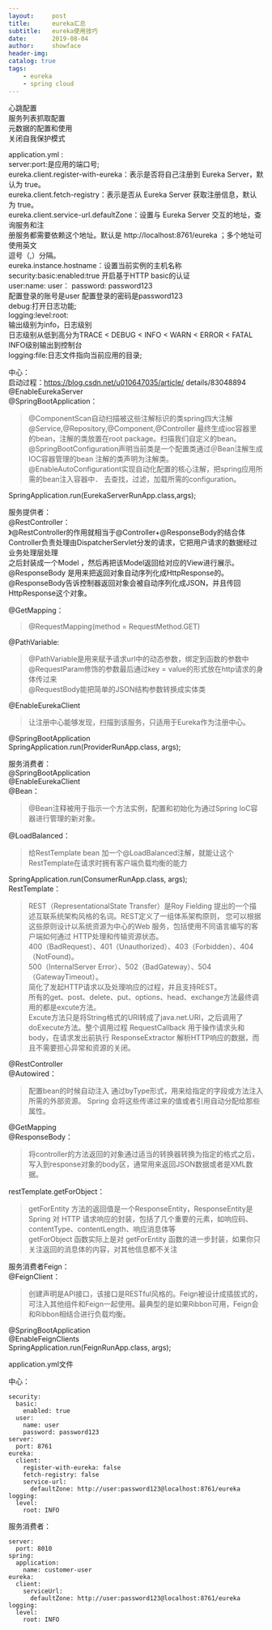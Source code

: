 ```yaml
---
layout:     post
title:      eureka汇总
subtitle:   eureka使用技巧
date:       2019-08-04
author:     showface
header-img: 
catalog: true
tags:
    - eureka
    - spring cloud
---
```


>


心跳配置  
服务列表抓取配置  
元数据的配置和使用  
关闭自我保护模式  

application.yml :  
server:port:是应用的端口号;  
eureka.client.register-with-eureka：表示是否将自己注册到 Eureka Server，默认为 true。  
eureka.client.fetch-registry：表示是否从 Eureka Server 获取注册信息，默认为 true。  
eureka.client.service-url.defaultZone：设置与 Eureka Server 交互的地址，查询服务和注  
册服务都需要依赖这个地址。默认是 http://localhost:8761/eureka ；多个地址可使用英文  
逗号（,）分隔。  
eureka.instance.hostname：设置当前实例的主机名称  
security:basic:enabled:true 开启基于HTTP basic的认证  
user:name: user： password: password123   
 配置登录的账号是user 配置登录的密码是password123  
debug:打开日志功能;  
logging:level:root:  
	输出级别为info，日志级别    
	日志级别从低到高分为TRACE < DEBUG < INFO < WARN < ERROR < FATAL    
	INFO级别输出到控制台  
logging:file:日志文件指向当前应用的目录;  

中心：  
启动过程：https://blog.csdn.net/u010647035/article/    details/83048894  
@EnableEurekaServer  
@SpringBootApplication：  
>@ComponentScan自动扫描被这些注解标识的类spring四大注解@Service,@Repository,@Component,@Controller
	最终生成ioc容器里的bean，注解的类放置在root package。扫描我们自定义的bean。  
	@SpringBootConfiguration声明当前类是一个配置类通过＠Bean注解生成IOC容器管理的bean
	注解的类声明为注解类。  
	@EnableAutoConfigurationt实现自动化配置的核心注解，把spring应用所需的bean注入容器中．
	去查找，过滤，加载所需的configuration。   

SpringApplication.run(EurekaServerRunApp.class,args);  


服务提供者：  
@RestController：  
》@RestController的作用就相当于@Controller+@ResponseBody的结合体
	Controller负责处理由DispatcherServlet分发的请求，它把用户请求的数据经过业务处理层处理  
	之后封装成一个Model ，然后再把该Model返回给对应的View进行展示。  
	@ResponseBody 是用来把返回对象自动序列化成HttpResponse的。  
	@ResponseBody告诉控制器返回对象会被自动序列化成JSON，并且传回HttpResponse这个对象。

@GetMapping：
>@RequestMapping(method = RequestMethod.GET)

@PathVariable:  
>	@PathVariable是用来赋予请求url中的动态参数，绑定到函数的参数中
	@RequestParam修饰的参数最后通过key = value的形式放在http请求的身体传过来  
	@RequestBody能把简单的JSON结构参数转换成实体类

@EnableEurekaClient  
>让注册中心能够发现，扫描到该服务，只适用于Eureka作为注册中心。

@SpringBootApplication  
SpringApplication.run(ProviderRunApp.class, args);


服务消费者：  
@SpringBootApplication  
@EnableEurekaClient  
@Bean：
>@Bean注释被用于指示一个方法实例，配置和初始化为通过Spring IoC容器进行管理的新对象。

@LoadBalanced：  
>给RestTemplate bean 加一个@LoadBalanced注解，就能让这个RestTemplate在请求时拥有客户端负载均衡的能力

SpringApplication.run(ConsumerRunApp.class, args);  
RestTemplate：
>REST（RepresentationalState Transfer）是Roy Fielding 提出的一个描述互联系统架构风格的名词。REST定义了一组体系架构原则，
	您可以根据这些原则设计以系统资源为中心的Web 服务，包括使用不同语言编写的客户端如何通过 HTTP处理和传输资源状态。  
	400（BadRequest）、401（Unauthorized）、403（Forbidden）、404（NotFound)。  
	500（InternalServer Error）、502（BadGateway）、504（GatewayTimeout）。  
	简化了发起HTTP请求以及处理响应的过程，并且支持REST。  
	所有的get、post、delete、put、options、head、exchange方法最终调用的都是excute方法。  
	Excute方法只是将String格式的URI转成了java.net.URI，之后调用了doExecute方法。整个调用过程
	RequestCallback   用于操作请求头和body，在请求发出前执行
	ResponseExtractor   解析HTTP响应的数据，而且不需要担心异常和资源的关闭。

@RestController  
@Autowired：
>配置bean的时候自动注入
	通过byType形式，用来给指定的字段或方法注入所需的外部资源。
	Spring 会将这些传递过来的值或者引用自动分配给那些属性。

@GetMapping  
@ResponseBody：
>将controller的方法返回的对象通过适当的转换器转换为指定的格式之后，写入到response对象的body区，通常用来返回JSON数据或者是XML数据。

restTemplate.getForObject：
>getForEntity 方法的返回值是一个ResponseEntity<T>，ResponseEntity<T>是 Spring 对 HTTP 请求响应的封装，包括了几个重要的元素，如响应码、contentType、contentLength、响应消息体等  
	getForObject 函数实际上是对 getForEntity 函数的进一步封装，如果你只关注返回的消息体的内容，对其他信息都不关注

服务消费者Feign：  
@FeignClient：
>创建声明是API接口，该接口是RESTful风格的。Feign被设计成插拔式的，可注入其他组件和Feign一起使用。最典型的是如果Ribbon可用，Feign会和Ribbon相结合进行负载均衡。

@SpringBootApplication  
@EnableFeignClients	  
SpringApplication.run(FeignRunApp.class, args);  


application.yml文件

中心：  
```
security:
  basic:
    enabled: true
  user:
    name: user
    password: password123
server:
  port: 8761
eureka:
  client:
    register-with-eureka: false
    fetch-registry: false
    service-url:
      defaultZone: http://user:password123@localhost:8761/eureka
logging:
  level:
    root: INFO
```

服务消费者：  
```
server:
  port: 8010
spring:
  application:
    name: customer-user
eureka:
  client:
    serviceUrl:
      defaultZone: http://user:password123@localhost:8761/eureka
logging:
  level:
    root: INFO
```

